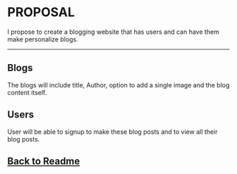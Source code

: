 # PROPOSAL

I propose to create a blogging website that has users and can have them make personalize blogs.

______

## Blogs

The blogs will include title, Author, option to add a single image and the blog content itself.

## Users

User will be able to signup to make these blog posts and to view all their blog posts.

## [Back to Readme](README.md)